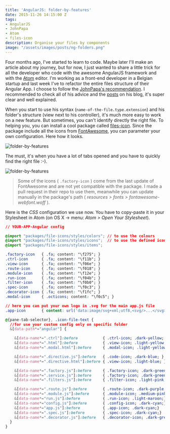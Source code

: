 ```yaml
---
title: 'AngularJS: folder-by-features'
date: 2015-11-26 14:15:00 Z
tags:
- AngularJS
- JohnPapa
- Atom
- files-icon
description: Organise your files by components
image: "/assets/images/posts/ng-folders.png"
---
```


Four months ago, I've started to learn to code. Maybe later I'll make an article about my journey, but for now, I just wanted to share a little trick for all the developer who code with the awesome AngularJS framework and with the [Atom](http://atom.io) editor. I'm working as a front-end developer in a Belgian startup and last week I've to refactor the entire files structure of their Angular App. I choose to follow the [JohnPapa's recommendation](https://github.com/johnpapa/angular-styleguide). I recommended to check all of his advice and the [posts](http://johnpapa.net/angular-app-structuring-guidelines/) on his blog, it's super clear and well explained.

When you start to use his syntax (`name-of-the-file.type.extension`) and his folder's structure  (view next to his controller), it's much more easy to work on a new feature. But sometimes, you can't identify directly the right file. To helping you, you can install a cool package called [files-icon](https://atom.io/packages/file-icons). Since the package include all the icons from [FontAwesome](http://fortawesome.github.io/Font-Awesome/), you can parameter your own configuration. Here how it looks.

![folder-by-features](/assets/images/posts/ng-folders.png)

The must, it's when you have a lot of tabs opened and you have to quickly find the right file :-).

![folder-by-features](/assets/images/posts/tab-folders.png)

> Some of the icons ( `.factory-icon` ) come from the last update of FontAwesome and are not yet compatible with the package. I made a pull request in their repo to use them, meanwhile you can update manually in the package's path ( *resources > fonts > fontawesome-webfont.woff* ).

Here is the *CSS* configuration we use now. You have to copy-paste it in your Stylesheet in Atom (on OS X -> menu: *Atom > Open Your Stylesheet*).

```css
// YOUR-APP-Angular config

@import "packages/file-icons/styles/colors"; // to use the colours
@import "packages/file-icons/styles/icons";  // to use the defined icons
@import "packages/file-icons/styles/items";

.factory-icon   { .fa; content: "\f275"; }
.ctrl-icon      { .fa; content: "\f11b"; }
.view-icon      { .fa; content: "\f06e"; }
.route-icon     { .fa; content: "\f018"; }
.module-icon    { .fa; content: "\f12e"; }
.run-icon       { .fa; content: "\f04b"; }
.filter-icon    { .fa; content: "\f0b0"; }
.spec-icon      { .fa; content: "\f0c3"; }
.decorator-icon { .fa; content: "\f1fc"; }
.modal-icon     { .octicons; content: "\f0c5"; }

// here you can put your own logo in .svg for the main app.js file
.app-icon       { content: url('data:image/svg+xml;utf8,<svg/>...</svg>') }

@{pane-tab-selector}, .icon-file-text {
  //for use your custom config only on specific folder
  &[data-path*="angular"] {  

    &[data-name*=".ctrl"]:before           { .ctrl-icon; .dark-yellow; }
    &[data-name*=".html"]:before           { .view-icon; .light-yellow; }
    &[data-name*=".modal.html"]:before     { .modal-icon; .light-yellow;}

    &[data-name*=".directive.js"]:before   { .code-icon; .dark-blue; }
    &[data-name*=".directive.html"]:before { .view-icon; .light-blue; }

    &[data-name*=".factory.js"]:before     { .factory-icon; .dark-green;}
    &[data-name*=".service.js"]:before     { .factory-icon; .dark-green;}
    &[data-name*=".filters.js"]:before     { .filter-icon; .light-pink;}

    &[data-name*=".route.js"]:before       { .route-icon; .dark-purple;}
    &[data-name*=".module.js"]:before      { .module-icon; .medium-pink;}
    &[data-name*="run.js"]:before          { .run-icon; .light-maroon;}
    &[data-name*="config.js"]:before       { .config-icon; .dark-cyan;}
    &[data-name*="app.js"]:before          { .app-icon; .dark-cyan;}
    &[data-name*=".spec.js"]:before        { .spec-icon; .dark-cyan;}
    &[data-name*=".decorator.js"]:before   { .decorator-icon; .dark-green;}
  }
}
```
